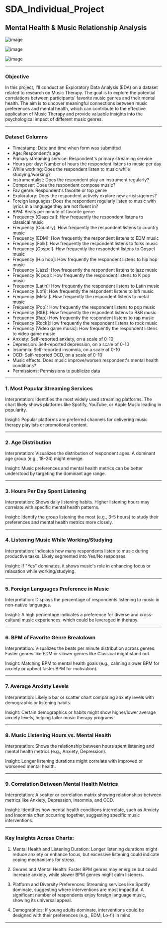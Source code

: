 # SDA_Individual_Project

## Mental Health & Music Relationship Analysis


![image](https://github.com/user-attachments/assets/4bc3f590-8236-4fad-a3c2-4e199182f557)

![image](https://github.com/user-attachments/assets/72543995-e6fe-40ee-919c-c4eb732b05a2)

![image](https://github.com/user-attachments/assets/42cd4a33-b57a-49b8-a54f-e7b031c747fd)


------------------------------------------------------------------------------------------------------------------------------------------------------------------
### **Objective**

In this project, I'll conduct an Exploratory Data Analysis (EDA) on a dataset related to research on Music Therapy. The goal is to explore the potential correlations between participants' favorite music genres and their mental health. The aim is to uncover meaningful connections between music preferences and mental health, which can contribute to the effective application of Music Therapy and provide valuable insights into the psychological impact of different music genres.

------------------------------------------------------------------------------------------------------------------------------------------------------------------
### **Dataset Columns**

- Timestamp: Date and time when form was submitted
- Age: Respondent's age
- Primary streaming service: Respondent's primary streaming service
- Hours per day: Number of hours the respondent listens to music per day
- While working: Does the respondent listen to music while studying/working?
- Instrumentalist: Does the respondent play an instrument regularly?
- Composer: Does the respondent compose music?
- Fav genre: Respondent's favorite or top genre
- Exploratory: Does the respondent actively explore new artists/genres?
- Foreign languages: Does the respondent regularly listen to music with lyrics in a language they are not fluent in?
- BPM: Beats per minute of favorite genre
- Frequency [Classical]: How frequently the respondent listens to classical music
- Frequency [Country]: How frequently the respondent listens to country music
- Frequency [EDM]: How frequently the respondent listens to EDM music
- Frequency [Folk]: How frequently the respondent listens to folks music
- Frequency [Gospel]: How frequently the respondent listens to Gospel music
- Frequency [Hip hop]: How frequently the respondent listens to hip hop music
- Frequency [Jazz]: How frequently the respondent listens to jazz music
- Frequency [K pop]: How frequently the respondent listens to K pop music
- Frequency [Latin]: How frequently the respondent listens to Latin music
- Frequency [Lofi]: How frequently the respondent listens to lofi music
- Frequency [Metal]: How frequently the respondent listens to metal music
- Frequency [Pop]: How frequently the respondent listens to pop music
- Frequency [R&B]: How frequently the respondent listens to R&B music
- Frequency [Rap]: How frequently the respondent listens to rap music
- Frequency [Rock]:How frequently the respondent listens to rock music
- Frequency [Video game music]: How frequently the respondent listens to video game music
- Anxiety: Self-reported anxiety, on a scale of 0-10
- Depression: Self-reported depression, on a scale of 0-10
- Insomnia: Self-reported insomnia, on a scale of 0-10
- OCD: Self-reported OCD, on a scale of 0-10
- Music effects: Does music improve/worsen respondent's mental health conditions?
- Permissions: Permissions to publicize data

------------------------------------------------------------------------------------------------------------------------------------------------------------------
### **1. Most Popular Streaming Services**

Interpretation: Identifies the most widely used streaming platforms. The chart likely shows platforms like Spotify, YouTube, or Apple Music leading in popularity.

Insight: Popular platforms are preferred channels for delivering music therapy playlists or promotional content.

------------------------------------------------------------------------------------------------------------------------------------------------------------------
### **2. Age Distribution**

Interpretation: Visualizes the distribution of respondent ages. A dominant age group (e.g., 18–24) might emerge.

Insight: Music preferences and mental health metrics can be better understood by targeting the dominant age range.

------------------------------------------------------------------------------------------------------------------------------------------------------------------
### **3. Hours Per Day Spent Listening**

Interpretation: Shows daily listening habits. Higher listening hours may correlate with specific mental health patterns.

Insight: Identify the group listening the most (e.g., 3–5 hours) to study their preferences and mental health metrics more closely.

------------------------------------------------------------------------------------------------------------------------------------------------------------------
### **4. Listening Music While Working/Studying**

Interpretation: Indicates how many respondents listen to music during productive tasks. Likely segmented into Yes/No responses.

Insight: If "Yes" dominates, it shows music's role in enhancing focus or relaxation while working/studying.

------------------------------------------------------------------------------------------------------------------------------------------------------------------
### **5. Foreign Languages Preference in Music**

Interpretation: Displays the percentage of respondents listening to music in non-native languages.

Insight: A high percentage indicates a preference for diverse and cross-cultural music experiences, which could be leveraged in therapy.

------------------------------------------------------------------------------------------------------------------------------------------------------------------
### **6. BPM of Favorite Genre Breakdown**

Interpretation: Visualizes the beats per minute distribution across genres. Faster genres like EDM or slower genres like Classical might stand out.

Insight: Matching BPM to mental health goals (e.g., calming slower BPM for anxiety or upbeat faster BPM for motivation).

------------------------------------------------------------------------------------------------------------------------------------------------------------------
### **7. Average Anxiety Levels**

Interpretation: Likely a bar or scatter chart comparing anxiety levels with demographic or listening habits.

Insight: Certain demographics or habits might show higher/lower average anxiety levels, helping tailor music therapy programs.

------------------------------------------------------------------------------------------------------------------------------------------------------------------
### **8. Music Listening Hours vs. Mental Health**

Interpretation: Shows the relationship between hours spent listening and mental health metrics (e.g., Anxiety, Depression).

Insight: Longer listening durations might correlate with improved or worsened mental health.

------------------------------------------------------------------------------------------------------------------------------------------------------------------
### **9. Correlation Between Mental Health Metrics**

Interpretation: A scatter or correlation matrix showing relationships between metrics like Anxiety, Depression, Insomnia, and OCD.

Insight: Identifies how mental health conditions interrelate, such as Anxiety and Insomnia often occurring together, suggesting specific music interventions.

------------------------------------------------------------------------------------------------------------------------------------------------------------------
### **Key Insights Across Charts:**

1. Mental Health and Listening Duration:
Longer listening durations might reduce anxiety or enhance focus, but excessive listening could indicate coping mechanisms for stress.

2. Genres and Mental Health:
Faster BPM genres may energize but could increase anxiety, while slower BPM genres might calm listeners.

3. Platform and Diversity Preferences:
Streaming services like Spotify dominate, suggesting where interventions are most impactful. A significant number of respondents enjoy foreign language music, showing its universal appeal.

4. Demographics:
If young adults dominate, interventions could be designed with their preferences (e.g., EDM, Lo-fi) in mind.

------------------------------------------------------------------------------------------------------------------------------------------------------------------
